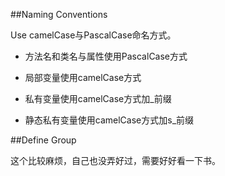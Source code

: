 ﻿##Naming Conventions

Use camelCase与PascalCase命名方式。

* 方法名和类名与属性使用PascalCase方式

* 局部变量使用camelCase方式

* 私有变量使用camelCase方式加_前缀

* 静态私有变量使用camelCase方式加s_前缀

##Define Group

这个比较麻烦，自己也没弄好过，需要好好看一下书。


